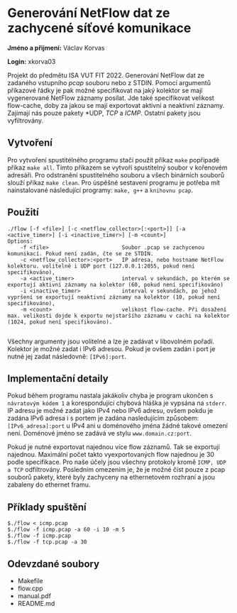 # Generování NetFlow dat ze zachycené síťové komunikace

**Jméno a přijmení:** Václav Korvas

**Login:** xkorva03
        
Projekt do předmětu ISA VUT FIT 2022. Generování NetFlow dat ze zadaného vstupního *pcap* souboru nebo z STDIN. Pomocí argumentů příkazové řádky je pak možné specifikovat na jaký kolektor se mají vygenerované NetFlow záznamy posílat. Jde také specifikovat velikost flow-cache, doby za jakou se mají exportovat aktivní a neaktivní záznamy. Zajímají nás pouze pakety *UDP, *TCP* a *ICMP*. Ostatní pakety jsou vyfiltrovány.

## Vytvoření

Pro vytvoření spustitélného programu stačí použít příkaz `make` popřípadě příkaz `make all`. Tímto příkazem se vytvoří spustitelný soubor v kořenovém adresáři. Pro odstranění spustitelného souboru a všech binárních souborů slouží příkaz `make clean`. Pro úspěšné sestavení programu je potřeba mít nainstalované následující programy: `make, g++` a `knihovnu pcap`.  

## Použití 

```
./flow [-f <file>] [-c <netflow_collector>[:<port>]] [-a <active_timer>] [-i <inactive_timer>] [-m <count>]
Options:
    -f <file>                       Soubor .pcap se zachycenou komunikací. Pokud není zadán, čte se ze STDIN. 
    -c <netflow_collector>:<port>   IP adresa, nebo hostname NetFlow kolektoru. volitelně i UDP port (127.0.0.1:2055, pokud není specifikováno),  
    -a <active_timer>               interval v sekundách, po kterém se exportují aktivní záznamy na kolektor (60, pokud není specifikováno)
    -i <inactive_timer>             interval v sekundách, po jehož vypršení se exportují neaktivní záznamy na kolektor (10, pokud není specifikováno),
    -m <count>                      velikost flow-cache. Při dosažení max. velikosti dojde k exportu nejstaršího záznamu v cachi na kolektor (1024, pokud není specifikováno).
    
```

Všechny argumenty jsou volitelné a lze je zadávat v libovolném pořadí. Kolektor je možné zadat i IPv6 adresou. Pokud je ovšem zadán i port je nutné jej zadat následovně: `[IPv6]:port`.

## Implementační detaily

Pokud během programu nastala jakákoliv chyba je program ukončen s `návratovým kódem 1` a korespondující chybová hláška je vypsána na `stderr`. IP adresu je možné zadat jako IPv4 nebo IPv6 adresu, ovšem pokdu je zadána IPv6 adresa i s portem je zadána nasledujícím způsobem: `[IPv6_adresa]:port` u IPv4 ani u doménového jména žádné takové omezení není. Doménové jméno se zadává ve stylu `www.domain.cz:port`.

Pokud je nutné exportovat najednou více flow záznamů. Tak se exportují najednou. Maximální počet takto vyexportovaných flow najednou je 30 podle specifikace. Pro naše účely jsou všechny protokoly kromě `ICMP, UDP a TCP` odfiltrovány. Posledním omezením je, že je možné číst pouze z pcap souborů pakety, které byly zachyceny na ethernetovém rozhraní a jsou zabaleny do ethernet framu. 

## Příklady spuštění

```
$./flow < icmp.pcap
$./flow -f icmp.pcap -a 60 -i 10 -m 5
$./flow -f icmp.pcap
$./flow -f tcp.pcap -a 30
```


## Odevzdané soubory

* Makefile
* flow.cpp
* manual.pdf
* README.md
